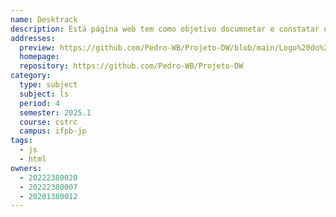 ```yaml
---
name: Desktrack
description: Está página web tem como objetivo documnetar e constatar o estado dos despositivos cadastrados.
addresses:
  preview: https://github.com/Pedro-WB/Projeto-DW/blob/main/Logo%20do%20DeskTrack%20em%20azul.png
  homepage: 
  repository: https://github.com/Pedro-WB/Projeto-DW
category:
  type: subject
  subject: ls
  period: 4
  semester: 2025.1
  course: cstrc
  campus: ifpb-jp
tags:
  - js
  - html
owners:
  - 20222380020
  - 20222380007
  - 20201380012
---
```

